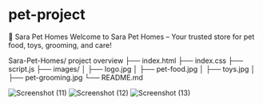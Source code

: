 # pet-project
🐾 Sara Pet Homes
Welcome to Sara Pet Homes – Your trusted store for pet food, toys, grooming, and care!

Sara-Pet-Homes/ project overview
├── index.html
├── index.css
├── script.js
├── images/
│   ├── logo.jpg
│   ├── pet-food.jpg
│   ├── toys.jpg
│   ├── pet-grooming.jpg
└── README.md



![Screenshot (11)](https://github.com/user-attachments/assets/0e4062ca-1169-4d45-ab2f-617fc1948fe0)
![Screenshot (12)](https://github.com/user-attachments/assets/ba98a50d-baaf-41f7-b3ac-2ec4b6354cea)
![Screenshot (13)](https://github.com/user-attachments/assets/f1d00639-102d-4884-9e55-3c38c16e8501)



